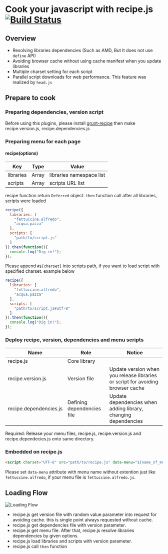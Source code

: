 # Cook your javascript with recipe.js[![Build Status](https://api.travis-ci.org/sideroad/recipe.png?branch=master)](https://travis-ci.org/sideroad/recipe)


## Overview

- Resolving libraries dependencies (Such as AMD, But It does not use `define` API)
- Avoiding browser cache without using cache manifest when you update libraries
- Multiple charset setting for each script
- Parallel script downloads for web performance. This feature was realized by `head.js`

## Prepare to cook

### Preparing dependencies, version script
Before using this plugins, please install [grunt-recipe](https://github.com/sideroad/grunt-recipe/) then make recipe.version.js, recipe.dependencies.js

### Preparing menu for each page

#### recipe(options)

|Key|Type|Value|
|---|----|-----|
|libraries|Array<String>|libraries namespace list|
|scripts|Array<String>|scripts URL list|

recipe function return `Deferred` object.
`then` function call after all libraries, scripts were loaded

```js
recipe({
  libraries: [
    "fettuccine.alfredo",
    "acqua.pazza"
  ],
  scripts: [
    "path/to/script.js"
  ]
}).then(function(){
  console.log("Dig in!");
});
```
Please append `#${charset}` into scripts path, if you want to load script with specified charset.
example below
```js
recipe({
  libraries: [
    "fettuccine.alfredo",
    "acqua.pazza"
  ],
  scripts: [
    "path/to/script.js#utf-8"
  ]
}).then(function(){
  console.log("Dig in!");
});
```

### Deploy recipe, version, dependencies and menu scripts
|Name             |Role        |Notice                       |
|-----------------|------------|-----------------------------|
|recipe.js        |Core library|                             |
|recipe.version.js|Version file|Update version when you release libraries or script for avoiding browser cache |
|recipe.dependencies.js|Defining dependencies file|Update dependencies when adding library, changing dependencies |
Required: Release your menu files, recipe.js, recipe.version.js and recipe.dependecies.js onto same directory.


### Embedded on recipe.js
```html
<script charset="UTF-8" src="path/to/recipe.js" data-menu="${name_of_menu}" async="true" ></script>
```
Please set `data-menu` attribute with menu name without extention just like `fettuccine.alfredo`, if your menu file is `fettuccine.alfredo.js`.


## Loading Flow
![Loading Flow](https://github.com/sideroad/recipe/raw/master/img/recipe.js.png)
- recipe.js get version file with random value parameter into request for avoiding cache. this is single point always requested without cache.
- recipe.js get dependencies file with version parameter.
- recipe.js get menu file. After that, recipe.js resolve libraries dependencies by given options.
- recipe.js load libraries and scripts with version parameter.
- recipe.js call `then` function


